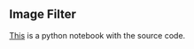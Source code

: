 ## Image Filter

[This](https://karthikuwc.github.io/Image_Filter) is a python notebook with the source code.
